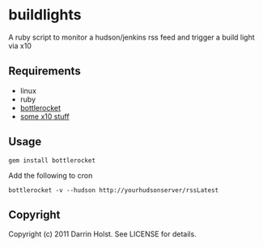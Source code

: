 # buildlights

A ruby script to monitor a hudson/jenkins rss feed and trigger a build
light via x10

## Requirements

- linux
- ruby
- [bottlerocket](http://www.linuxha.com/bottlerocket/)
- [some x10 stuff](http://www.x10.com/products/firecracker.htm)

## Usage

    gem install bottlerocket

Add the following to cron

    bottlerocket -v --hudson http://yourhudsonserver/rssLatest

## Copyright

Copyright (c) 2011 Darrin Holst. See LICENSE for details.

